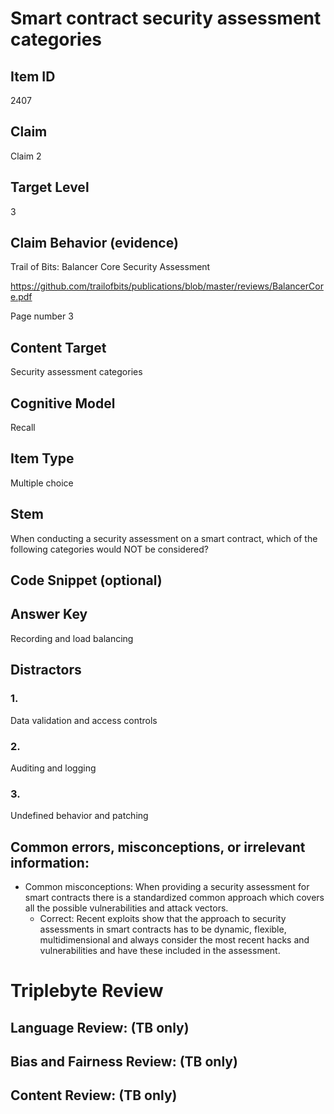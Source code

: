 # Smart contract security assessment categories

## Item ID
2407

## Claim
Claim 2

## Target Level
3

## Claim Behavior (evidence)
Trail of Bits: Balancer Core Security Assessment

https://github.com/trailofbits/publications/blob/master/reviews/BalancerCore.pdf

Page number 3

## Content Target
Security assessment categories

## Cognitive Model
Recall

## Item Type
Multiple choice

## Stem
When conducting a security assessment on a smart contract, which of the following categories would NOT be considered?

## Code Snippet (optional)

## Answer Key
Recording and load balancing

## Distractors
### 1.
Data validation and access controls

### 2.
Auditing and logging

### 3.
Undefined behavior and patching

## Common errors, misconceptions, or irrelevant information:
- Common misconceptions: When providing a security assessment for smart contracts there is a standardized common approach which covers all the possible vulnerabilities and attack vectors. 
  - Correct: Recent exploits show that the approach to security assessments in smart contracts has to be dynamic, flexible, multidimensional and always consider the most recent hacks and vulnerabilities and have these included in the assessment.

# Triplebyte Review

## Language Review: (TB only)

## Bias and Fairness Review: (TB only)

## Content Review: (TB only)
